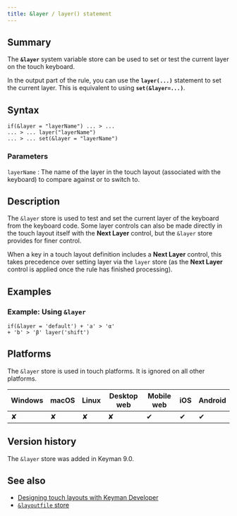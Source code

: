 ```yaml
---
title: &layer / layer() statement
---
```

  
## Summary

The **`&layer`** system variable store can be used to set or test the
current layer on the touch keyboard.

In the output part of the rule, you can use the **`layer(...)`**
statement to set the current layer. This is equivalent to using
**`set(&layer=...)`**.

## Syntax

```
if(&layer = "layerName") ... > ...
... > ... layer("layerName")
... > ... set(&layer = "layerName")
```

### Parameters

`layerName`
:   The name of the layer in the touch layout (associated with the
    keyboard) to compare against or to switch to.

## Description

The `&layer` store is used to test and set the current layer of the
keyboard from the keyboard code. Some layer controls can also be made
directly in the touch layout itself with the **Next Layer** control, but
the `&layer` store provides for finer control.

When a key in a touch layout definition includes a **Next Layer**
control, this takes precedence over setting layer via the `layer` store
(as the **Next Layer** control is applied once the rule has finished
processing).

## Examples

### Example: Using `&layer`

```
if(&layer = 'default') + 'a' > 'α'
+ 'b' > 'β' layer('shift')
```

## Platforms

The `&layer` store is used in touch platforms. It is ignored on all
other platforms.

| Windows | macOS | Linux | Desktop web | Mobile web | iOS | Android |
|---------|-------|-------|-------------|------------|-----|---------|
| ✘       | ✘     | ✘     | ✘           | ✔          | ✔   | ✔       |

## Version history

The `&layer` store was added in Keyman 9.0.

## See also

-   [Designing touch layouts with Keyman
    Developer](/developer/current-version/guides/develop/)
-   [`&layoutfile` store](layoutfile)
